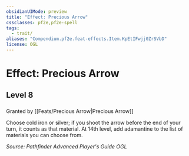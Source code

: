 ```yaml
---
obsidianUIMode: preview
title: "Effect: Precious Arrow"
cssclasses: pf2e,pf2e-spell
tags:
  - trait/
aliases: "Compendium.pf2e.feat-effects.Item.KpEtIFwjj0ZrSVbD"
license: OGL
---
```

# Effect: Precious Arrow
## Level 8
### 






Granted by [[Feats/Precious Arrow|Precious Arrow]]

Choose cold iron or silver; if you shoot the arrow before the end of your turn, it counts as that material. At 14th level, add adamantine to the list of materials you can choose from.

*Source: Pathfinder Advanced Player's Guide*
*OGL*